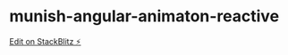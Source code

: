 # munish-angular-animaton-reactive

[Edit on StackBlitz ⚡️](https://stackblitz.com/edit/munish-angular-animaton-reactive)